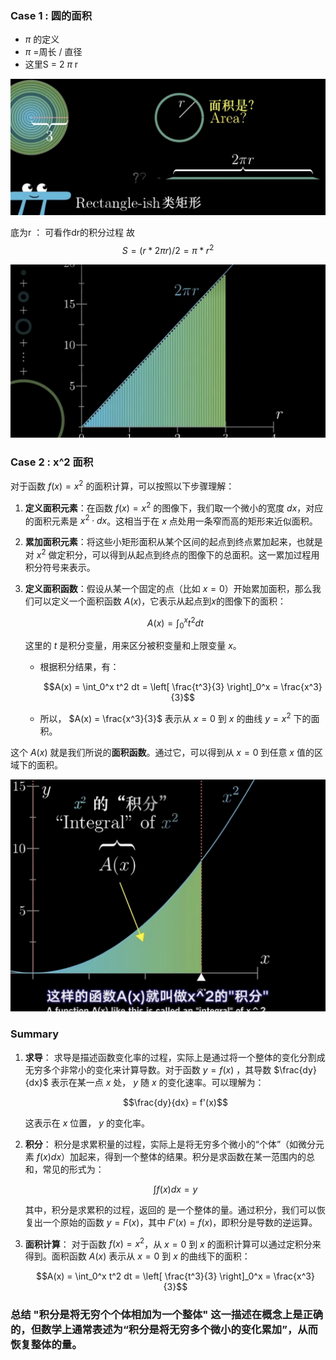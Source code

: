 ### Case 1 : 圆的面积

- $\pi$ 的定义
- $\pi$ =周长 / 直径
- 这里S = 2  $\pi$   r

![circle%20area](./images/circle%20area.png)

底为r ： 可看作dr的积分过程
故 $$S=(r * 2\pi r) / 2= \pi * r^2$$ 

![circle%20area2](./images/circle%20area2.png)

### Case 2 : x^2 面积

对于函数 $f(x) = x^2$ 的面积计算，可以按照以下步骤理解：

1. **定义面积元素**：在函数 $f(x) = x^2$ 的图像下，我们取一个微小的宽度 $dx$，对应的面积元素是 $x^2 \cdot dx$。这相当于在 $x$ 点处用一条窄而高的矩形来近似面积。
2. **累加面积元素**：将这些小矩形面积从某个区间的起点到终点累加起来，也就是对 $x^2$ 做定积分，可以得到从起点到终点的图像下的总面积。这一累加过程用积分符号来表示。
3. **定义面积函数**：假设从某一个固定的点（比如 $x = 0$）开始累加面积，那么我们可以定义一个面积函数 $A(x)$，它表示从起点到$x$的图像下的面积：

   $$A(x) = \int_0^x t^2 dt$$

   这里的 $t$ 是积分变量，用来区分被积变量和上限变量 $x$。

   - 根据积分结果，有：

     $$A(x) = \int_0^x t^2 dt = \left[ \frac{t^3}{3} \right]_0^x = \frac{x^3}{3}$$
   - 所以， $A(x) = \frac{x^3}{3}$ 表示从 $x = 0$ 到 $x$ 的曲线 $y = x^2$ 下的面积。

这个 $A(x)$ 就是我们所说的**面积函数**。通过它，可以得到从 $x = 0$ 到任意 $x$ 值的区域下的面积。

![Integral%20of%20x^2](./images/Integral%20of%20x^2.png)

### Summary

1. **求导**： 求导是描述函数变化率的过程，实际上是通过将一个整体的变化分割成无穷多个非常小的变化来计算导数。对于函数 $y = f(x)$ ，其导数 $\frac{dy}{dx}$ 表示在某一点 $x$ 处， $y$ 随 $x$ 的变化速率。可以理解为： 

   $$\frac{dy}{dx} = f'(x)$$

    这表示在 $x$ 位置， $y$ 的变化率。
2. **积分**： 积分是求累积量的过程，实际上是将无穷多个微小的“个体”（如微分元素 $f(x)dx$）加起来，得到一个整体的结果。积分是求函数在某一范围内的总和，常见的形式为： 

   $$\int f(x)dx = y$$

    其中，积分是求累积的过程，返回的 是一个整体的量。通过积分，我们可以恢复出一个原始的函数 $y = F(x)$，其中 $F'(x) = f(x)$，即积分是导数的逆运算。
3. **面积计算**： 对于函数 $f(x) = x^2$，从 $x = 0$ 到 $x$ 的面积计算可以通过定积分来得到。面积函数 $A(x)$ 表示从 $x = 0$ 到 $x$ 的曲线下的面积： 

   $$A(x) = \int_0^x t^2 dt = \left[ \frac{t^3}{3} \right]_0^x = \frac{x^3}{3}$$

### 总结 "积分是将无穷个个体相加为一个整体" 这一描述在概念上是正确的，但数学上通常表述为“积分是将无穷多个微小的变化累加”，从而恢复整体的量。
